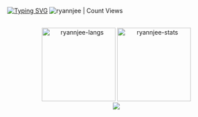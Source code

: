 [![Typing SVG](https://readme-typing-svg.herokuapp.com?color=1f456e&size=16&width=300&lines=👋Hi,+I'm+Ryan)](https://git.io/typing-svg)
<img alt="ryannjee | Count Views" src="https://komarev.com/ghpvc/?username=ryannjee&color=1f456e" />

<br>
<div align="center">
  <img height="170em" src="https://github-readme-stats.vercel.app/api/top-langs/?username=ryannjee&layout=compact&show_icon=true" alt="ryannjee-langs"/>
  <img height="170em" src="https://github-readme-stats.vercel.app/api/?username=ryannjee&layout=compact&show_icon=true" alt="ryannjee-stats"/>
</div>

<div align="center">
  <img src="http://github-readme-streak-stats.herokuapp.com?user=ryannjee&hide_border=true" />
</div>

<!---
ryannjee/ryannjee is a ✨ special ✨ repository because its `README.md` (this file) appears on your GitHub profile.
You can click the Preview link to take a look at your changes.
--->
